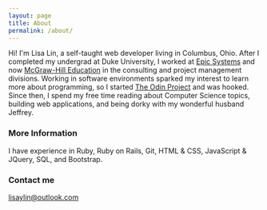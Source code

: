 ```yaml
---
layout: page
title: About
permalink: /about/
---
```


Hi! I'm Lisa Lin, a self-taught web developer living in Columbus, Ohio. After I completed my undergrad at Duke University, I worked at [Epic Systems](http://www.epic.com/) and now [McGraw-Hill Education](http://www.mheducation.com/) in the consulting and project management divisions. Working in software environments sparked my interest to learn more about programming, so I started [The Odin Project](http://theodinproject.com) and was hooked. Since then, I spend my free time reading about Computer Science topics, building web applications, and being dorky with my wonderful husband Jeffrey.

### More Information

I have experience in Ruby, Ruby on Rails, Git, HTML & CSS, JavaScript & JQuery, SQL, and Bootstrap.

### Contact me

[lisaylin@outlook.com](mailto:lisaylin@outlook.com)